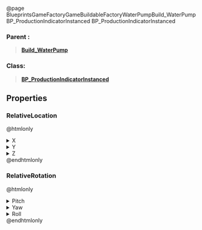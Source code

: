 @page BlueprintsGameFactoryGameBuildableFactoryWaterPumpBuild_WaterPumpBP_ProductionIndicatorInstanced BP_ProductionIndicatorInstanced
### Parent :
<b><a href="_blueprints_game_factory_game_buildable_factory_water_pump_build__water_pump.html"><blockquote>Build_WaterPump</blockquote></a></b>
### Class:
<b><a href="_blueprints_game_factory_game_buildable_factory-shared_production_indicator_b_p__production_indicator_instanced.html"><blockquote>BP_ProductionIndicatorInstanced</blockquote></a></b>
## Properties
### RelativeLocation
@htmlonly
<details>
 <summary>X</summary>
<blockquote>-313.2406005859375</blockquote>
</details>
<details>
 <summary>Y</summary>
<blockquote>333.8600769042969</blockquote>
</details>
<details>
 <summary>Z</summary>
<blockquote>1247.2823486328125</blockquote>
</details>
@endhtmlonly

### RelativeRotation
@htmlonly
<details>
 <summary>Pitch</summary>
<blockquote>0</blockquote>
</details>
<details>
 <summary>Yaw</summary>
<blockquote>-269.9996337890625</blockquote>
</details>
<details>
 <summary>Roll</summary>
<blockquote>0</blockquote>
</details>
@endhtmlonly

